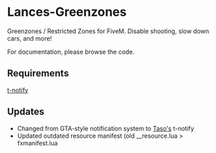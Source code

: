 # Lances-Greenzones

Greenzones / Restricted Zones for FiveM. Disable shooting, slow down cars, and more!

For documentation, please browse the code.

## Requirements
[t-notify](https://github.com/TasoOneAsia/t-notify)

## Updates

* Changed from GTA-style notification system to [Taso's](https://github.com/TasoOneAsia) t-notify
* Updated outdated resource manifest (old __resource.lua > fxmanifest.lua
